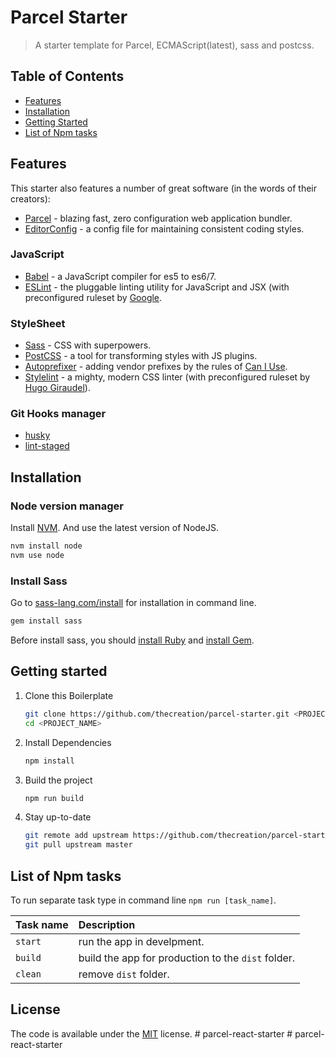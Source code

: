 # Parcel Starter

> A starter template for Parcel, ECMAScript(latest), sass and postcss.

## Table of Contents

* [Features](#features)
* [Installation](#installation)
* [Getting Started](#getting-started)
* [List of Npm tasks](#list-of-npm-tasks)

## Features
This starter also features a number of great software (in the words of their creators):

* [Parcel](https://parceljs.org/) - blazing fast, zero configuration web application bundler.
* [EditorConfig](http://editorconfig.org/) - a config file for maintaining  consistent coding styles.

### JavaScript

* [Babel](http://babeljs.io/) - a JavaScript compiler for es5 to es6/7.
* [ESLint](http://eslint.org/) - the pluggable linting utility for JavaScript and JSX (with preconfigured ruleset by [Google](https://github.com/google/eslint-config-google).

### StyleSheet

* [Sass](http://sass-lang.com/) - CSS with superpowers.
* [PostCSS](https://github.com/postcss/postcss) - a tool for transforming styles with JS plugins.
* [Autoprefixer](https://github.com/postcss/autoprefixer) - adding vendor prefixes by the rules of [Can I Use](http://caniuse.com/).
* [Stylelint](http://stylelint.io/) - a mighty, modern CSS linter (with preconfigured ruleset by [Hugo Giraudel](https://sass-guidelin.es/)).

### Git Hooks manager

* [husky](https://github.com/typicode/husky)
* [lint-staged](https://github.com/okonet/lint-staged)

## Installation

### Node version manager

Install [NVM](https://github.com/creationix/nvm). And use the latest version of NodeJS.

```bash
nvm install node
nvm use node
```

### Install Sass

Go to [sass-lang.com/install](http://sass-lang.com/install) for installation in command line.

```bash
gem install sass
```

Before install sass, you should [install Ruby](https://www.ruby-lang.org/en/documentation/installation/) and [install Gem](https://rubygems.org/pages/download).

## Getting started

1. Clone this Boilerplate

   ```bash
   git clone https://github.com/thecreation/parcel-starter.git <PROJECT_NAME>
   cd <PROJECT_NAME>
   ```

2. Install Dependencies

   ```bash
   npm install
   ```

3. Build the project

   ```bash
   npm run build
   ```

4. Stay up-to-date

   ```bash
   git remote add upstream https://github.com/thecreation/parcel-starter.git
   git pull upstream master
   ```

## List of Npm tasks

To run separate task type in command line `npm run [task_name]`.

Task name          | Description
:------------------|:----------------------------------
`start`            | run the app in develpment.
`build`            | build the app for production to the `dist` folder.
`clean`            | remove `dist` folder.

## License

The code is available under the [MIT](https://github.com/thecreation/parcel-starter/blob/master/LICENSE) license.
#   p a r c e l - r e a c t - s t a r t e r  
 #   p a r c e l - r e a c t - s t a r t e r  
 